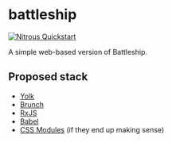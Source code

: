 # battleship

[![Nitrous Quickstart](https://nitrous-image-icons.s3.amazonaws.com/quickstart.svg)](https://www.nitrous.io/quickstart)

A simple web-based version of Battleship.

## Proposed stack

* [Yolk](https://github.com/garbles/yolk)
* [Brunch](http://brunch.io/)
* [RxJS](https://github.com/ReactiveX/rxjs)
* [Babel](http://babeljs.io/)
* [CSS Modules](https://github.com/css-modules/css-modules) (if they end up making sense)